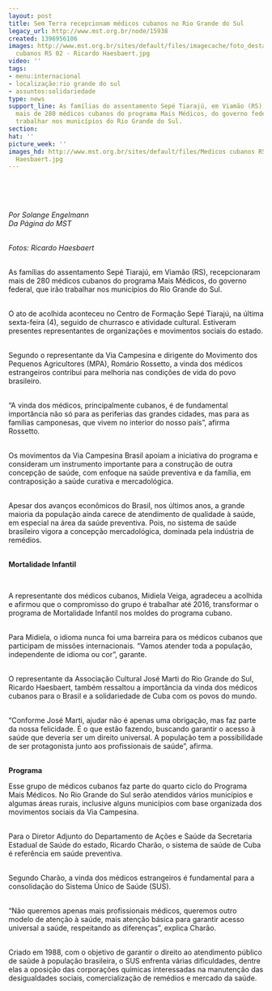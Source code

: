 ```yaml
---
layout: post
title: Sem Terra recepcionam médicos cubanos no Rio Grande do Sul
legacy_url: http://www.mst.org.br/node/15938
created: 1396956106
images: http://www.mst.org.br/sites/default/files/imagecache/foto_destaque/Medicos
  cubanos RS 02 - Ricardo Haesbaert.jpg
video: ''
tags:
- menu:internacional
- localização:rio grande do sul
- assuntos:solidariedade
type: news
support_line: As famílias do assentamento Sepé Tiarajú, em Viamão (RS), recepcionaram
  mais de 280 médicos cubanos do programa Mais Médicos, do governo federal, que irão
  trabalhar nos municípios do Rio Grande do Sul.
section: 
hat: ''
picture_week: ''
images_hd: http://www.mst.org.br/sites/default/files/Medicos cubanos RS 02 - Ricardo
  Haesbaert.jpg
---
```

<p><img style="margin: 10px;" src="http://www.mst.org.br/sites/default/files/Medicos%20cubanos%20RS%2001%20-%20Ricardo%20Haesbaert.jpg" alt=""></p><p>&nbsp;</p><p><em>Por Solange Engelmann<br>Da Página do MST</em></p><p><em><br>Fotos: Ricardo Haesbaert</em></p><p><br>As famílias do assentamento Sepé Tiarajú, em Viamão (RS), recepcionaram mais de 280 médicos cubanos do programa Mais Médicos, do governo federal, que irão trabalhar nos municípios do Rio Grande do Sul.</p><p><br>O ato de acolhida aconteceu no Centro de Formação Sepé Tiarajú, na última sexta-feira (4), seguido de churrasco e atividade cultural. Estiveram presentes representantes de organizações e movimentos sociais do estado.</p><p><br>Segundo o representante da Via Campesina e dirigente do Movimento dos Pequenos Agricultores (MPA), Romário Rossetto, a vinda dos médicos estrangeiros contribui para melhoria nas condições de vida do povo brasileiro.</p><p><br>“A vinda dos médicos, principalmente cubanos, é de fundamental importância não só para as periferias das grandes cidades, mas para as famílias camponesas, que vivem no interior do nosso país”, afirma Rossetto.&nbsp;</p><p><br>Os movimentos da Via Campesina Brasil apoiam a iniciativa do programa e consideram um instrumento importante para a construção de outra concepção de saúde, com enfoque na saúde preventiva e da família, em contraposição a saúde curativa e mercadológica.&nbsp;</p><p><br>Apesar dos avanços econômicos do Brasil, nos últimos anos, a grande maioria da população ainda carece de atendimento de qualidade à saúde, em especial na área da saúde preventiva. Pois, no sistema de saúde brasileiro vigora a concepção mercadológica, dominada pela indústria de remédios.&nbsp;</p><p><strong><br>Mortalidade Infantil</strong></p><p><img style="margin: 10px; float: right;" src="http://www.mst.org.br/sites/default/files/Medicos%20cubanos%20RS%2002%20-%20Ricardo%20Haesbaert.jpg" alt=""></p><div><br><p>A representante dos médicos cubanos, Midiela Veiga, agradeceu a acolhida e afirmou que o compromisso do grupo é trabalhar até 2016, transformar o programa de Mortalidade Infantil nos moldes do programa cubano.</p><p><br>Para Midiela, o idioma nunca foi uma barreira para os médicos cubanos que participam de missões internacionais. “Vamos atender toda a população, independente de idioma ou cor”, garante.</p><p><br>O representante da Associação Cultural José Marti do Rio Grande do Sul, Ricardo Haesbaert, também ressaltou a importância da vinda dos médicos cubanos para o Brasil e a solidariedade de Cuba com os povos do mundo.&nbsp;</p><p><br>“Conforme José Marti, ajudar não é apenas uma obrigação, mas faz parte da nossa felicidade. É o que estão fazendo, buscando garantir o acesso à saúde que deveria ser um direito universal. A população tem a possibilidade de ser protagonista junto aos profissionais de saúde”, afirma.</p><p><strong><br></strong><strong>Programa</strong></p><p>Esse grupo de médicos cubanos faz parte do quarto ciclo do Programa Mais Médicos. No Rio Grande do Sul serão atendidos vários municípios e algumas áreas rurais, inclusive alguns municípios com base organizada dos movimentos sociais da Via Campesina.</p><p><br>Para o Diretor Adjunto do Departamento de Ações e Saúde da Secretaria Estadual de Saúde do estado, Ricardo Charão, o sistema de saúde de Cuba é referência em saúde preventiva.&nbsp;</p><p><br>Segundo Charão, a vinda dos médicos estrangeiros é fundamental para a consolidação do Sistema Único de Saúde (SUS).</p><p><br>“Não queremos apenas mais profissionais médicos, queremos outro modelo de atenção à saúde, mais atenção básica para garantir acesso universal a saúde, respeitando as diferenças”, explica Charão.</p><p><br>Criado em 1988, com o objetivo de garantir o direito ao atendimento público de saúde à população brasileira, o SUS enfrenta várias dificuldades, dentre elas a oposição das corporações químicas interessadas na manutenção das desigualdades sociais, comercialização de remédios e mercado da saúde.</p><p>&nbsp;</p><p>&nbsp;</p><p>&nbsp;</p></div>
